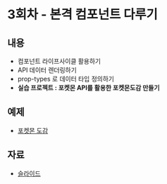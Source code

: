 # 3회차 - 본격 컴포넌트 다루기

## 내용

- 컴포넌트 라이프사이클 활용하기
- API 데이터 렌더링하기
- prop-types 로 데이터 타입 정의하기
- **실습 프로젝트 : 포켓몬 API를 활용한 포켓몬도감 만들기**

## 예제

- [포켓몬 도감](./pokedex/README.md)

## 자료

- [슬라이드](./03-handling-react-components.pdf)